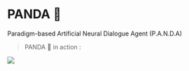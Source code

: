 # PANDA 🐼
Paradigm-based Artificial Neural Dialogue Agent (P.A.N.D.A)

> PANDA 🐼 in action :

![]('docs/SS/SS1.jpg')
